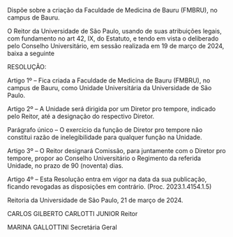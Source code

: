 Dispõe sobre a criação da Faculdade de Medicina de Bauru (FMBRU), no campus de Bauru.

O Reitor da Universidade de São Paulo, usando de suas atribuições legais, com fundamento no art 42, IX, do Estatuto, e tendo em vista o deliberado pelo Conselho Universitário, em sessão realizada em 19 de março de 2024, baixa a seguinte

RESOLUÇÃO:

Artigo 1º – Fica criada a Faculdade de Medicina de Bauru (FMBRU), no campus de Bauru, como Unidade Universitária da Universidade de São Paulo.

Artigo 2º – A Unidade será dirigida por um Diretor pro tempore, indicado pelo Reitor, até a designação do respectivo Diretor.

Parágrafo único – O exercício da função de Diretor pro tempore não constitui razão de inelegibilidade para qualquer função na Unidade.

Artigo 3º – O Reitor designará Comissão, para juntamente com o Diretor pro tempore, propor ao Conselho Universitário o Regimento da referida Unidade, no prazo de 90 (noventa) dias.

Artigo 4º – Esta Resolução entra em vigor na data da sua publicação, ficando revogadas as disposições em contrário. (Proc. 2023.1.4154.1.5)

Reitoria da Universidade de São Paulo, 21 de março de 2024.

CARLOS GILBERTO CARLOTTI JUNIOR
Reitor

MARINA GALLOTTINI
Secretária Geral